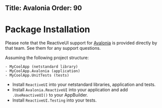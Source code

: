 Title: Avalonia
Order: 90
---

# Package Installation

Please note that the ReactiveUI support for [Avalonia](http://avaloniaui.net/) is provided directly by that team. See them for any support questions.

Assuming the following project structure:

```
- MyCoolApp (netstandard library)
- MyCoolApp.Avalonia (application)
- MyCoolApp.UnitTests (tests)
```

* Install `ReactiveUI` into your netstandard libraries, application and tests.
* Install `Avalonia.ReactiveUI` into your application and add `.UseReactiveUI()` to your AppBuilder.
* Install `ReactiveUI.Testing` into your tests.

